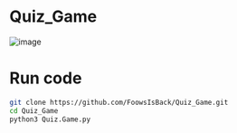 # Quiz_Game
![image](https://github.com/user-attachments/assets/56d99ae6-bf98-412f-b559-0548083f79e7)

# Run code
```sh
git clone https://github.com/FoowsIsBack/Quiz_Game.git
cd Quiz_Game
python3 Quiz.Game.py
```
